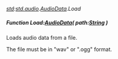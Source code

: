 _[std](../../modules/std/std-module.md):[std.audio](../../modules/std/std-audio.md).[AudioData](../../modules/std/std-audio-audiodata.md).Load_
##### Function Load:[AudioData](../../modules/std/std-audio-audiodata.md)( path:[String](../../modules/wonkey/wonkey-types-string.md) )
Loads audio data from a file.

The file must be in "wav" or ".ogg" format.
